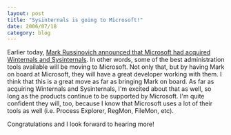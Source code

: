 ```yaml
---
layout: post
title: "Sysinternals is going to Microsoft!"
date: 2006/07/18
category: blog
---
```


Earlier today, [Mark Russinovich announced that Microsoft had acquired Winternals and Sysinternals](http://www.sysinternals.com/blog/2006/07/on-my-way-to-microsoft.html). In other words, some of the best administration tools available will be moving to Microsoft. Not only that, but by having Mark on board at Microsoft, they will have a great developer working with them. I think that this is a great move as far as bringing Mark on board. As far as acquiring Winternals and Sysinternals, I'm excited about that as well, so long as the products continue to be supported by Microsoft. I'm quite confident they will, too, because I know that Microsoft uses a lot of their tools as well (i.e. Process Explorer, RegMon, FileMon, etc).

Congratulations and I look forward to hearing more!

